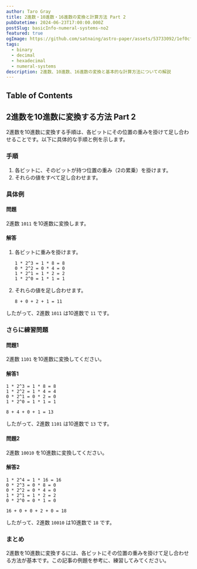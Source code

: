```yaml
---
author: Taro Gray
title: 2進数・10進数・16進数の変換と計算方法 Part 2
pubDatetime: 2024-06-23T17:00:00.000Z
postSlug: basicInfo-numeral-systems-no2
featured: true
ogImage: https://github.com/satnaing/astro-paper/assets/53733092/1ef0cf03-8137-4d67-ac81-84a032119e3a
tags:
  - binary
  - decimal
  - hexadecimal
  - numeral-systems
description: 2進数、10進数、16進数の変換と基本的な計算方法についての解説
---
```


## Table of Contents

## 2進数を10進数に変換する方法 Part 2

2進数を10進数に変換する手順は、各ビットにその位置の重みを掛けて足し合わせることです。以下に具体的な手順と例を示します。

### 手順

1. 各ビットに、そのビットが持つ位置の重み（2の累乗）を掛けます。
2. それらの値をすべて足し合わせます。

### 具体例

#### 問題

2進数 `1011` を10進数に変換します。

#### 解答

1. 各ビットに重みを掛けます。

   ```
   1 * 2^3 = 1 * 8 = 8
   0 * 2^2 = 0 * 4 = 0
   1 * 2^1 = 1 * 2 = 2
   1 * 2^0 = 1 * 1 = 1
   ```

2. それらの値を足し合わせます。
   ```
   8 + 0 + 2 + 1 = 11
   ```

したがって、2進数 `1011` は10進数で `11` です。

### さらに練習問題

#### 問題1

2進数 `1101` を10進数に変換してください。

#### 解答1

```
1 * 2^3 = 1 * 8 = 8
1 * 2^2 = 1 * 4 = 4
0 * 2^1 = 0 * 2 = 0
1 * 2^0 = 1 * 1 = 1

8 + 4 + 0 + 1 = 13
```

したがって、2進数 `1101` は10進数で `13` です。

#### 問題2

2進数 `10010` を10進数に変換してください。

#### 解答2

```
1 * 2^4 = 1 * 16 = 16
0 * 2^3 = 0 * 8 = 0
0 * 2^2 = 0 * 4 = 0
1 * 2^1 = 1 * 2 = 2
0 * 2^0 = 0 * 1 = 0

16 + 0 + 0 + 2 + 0 = 18
```

したがって、2進数 `10010` は10進数で `18` です。

### まとめ

2進数を10進数に変換するには、各ビットにその位置の重みを掛けて足し合わせる方法が基本です。この記事の例題を参考に、練習してみてください。

